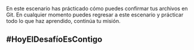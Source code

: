En este escenario has prácticado cómo puedes confirmar tus archivos en Git.
En cualquier momento puedes regresar a este escenario y prácticar todo lo que haz aprendido, continúa tu misión.

## #HoyElDesafíoEsContigo
